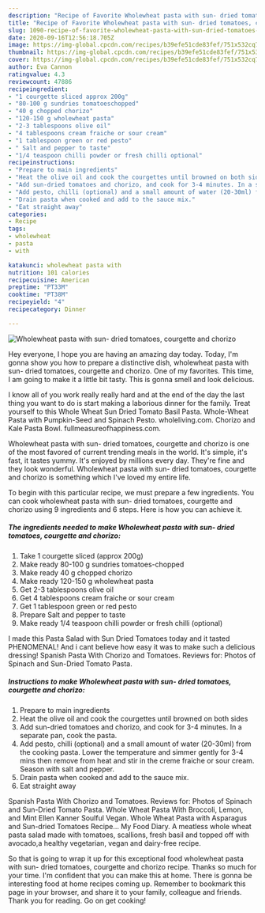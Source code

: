 ```yaml
---
description: "Recipe of Favorite Wholewheat pasta with sun- dried tomatoes, courgette and chorizo"
title: "Recipe of Favorite Wholewheat pasta with sun- dried tomatoes, courgette and chorizo"
slug: 1090-recipe-of-favorite-wholewheat-pasta-with-sun-dried-tomatoes-courgette-and-chorizo
date: 2020-09-16T12:56:18.705Z
image: https://img-global.cpcdn.com/recipes/b39efe51cde83fef/751x532cq70/wholewheat-pasta-with-sun-dried-tomatoes-courgette-and-chorizo-recipe-main-photo.jpg
thumbnail: https://img-global.cpcdn.com/recipes/b39efe51cde83fef/751x532cq70/wholewheat-pasta-with-sun-dried-tomatoes-courgette-and-chorizo-recipe-main-photo.jpg
cover: https://img-global.cpcdn.com/recipes/b39efe51cde83fef/751x532cq70/wholewheat-pasta-with-sun-dried-tomatoes-courgette-and-chorizo-recipe-main-photo.jpg
author: Eva Cannon
ratingvalue: 4.3
reviewcount: 47886
recipeingredient:
- "1 courgette sliced approx 200g"
- "80-100 g sundries tomatoeschopped"
- "40 g chopped chorizo"
- "120-150 g wholewheat pasta"
- "2-3 tablespoons olive oil"
- "4 tablespoons cream fraiche or sour cream"
- "1 tablespoon green or red pesto"
- " Salt and pepper to taste"
- "1/4 teaspoon chilli powder or fresh chilli optional"
recipeinstructions:
- "Prepare to main ingredients"
- "Heat the olive oil and cook the courgettes until browned on both sides"
- "Add sun-dried tomatoes and chorizo, and cook for 3-4 minutes. In a separate pan, cook the pasta."
- "Add pesto, chilli (optional) and a small amount of water (20-30ml) from the cooking pasta. Lower the temperature and simmer gently for 3-4 mins then remove from heat and stir in the creme fraiche or sour cream. Season with salt and pepper."
- "Drain pasta when cooked and add to the sauce mix."
- "Eat straight away"
categories:
- Recipe
tags:
- wholewheat
- pasta
- with

katakunci: wholewheat pasta with 
nutrition: 101 calories
recipecuisine: American
preptime: "PT33M"
cooktime: "PT38M"
recipeyield: "4"
recipecategory: Dinner

---
```



![Wholewheat pasta with sun- dried tomatoes, courgette and chorizo](https://img-global.cpcdn.com/recipes/b39efe51cde83fef/751x532cq70/wholewheat-pasta-with-sun-dried-tomatoes-courgette-and-chorizo-recipe-main-photo.jpg)

Hey everyone, I hope you are having an amazing day today. Today, I'm gonna show you how to prepare a distinctive dish, wholewheat pasta with sun- dried tomatoes, courgette and chorizo. One of my favorites. This time, I am going to make it a little bit tasty. This is gonna smell and look delicious.

I know all of you work really really hard and at the end of the day the last thing you want to do is start making a laborious dinner for the family. Treat yourself to this Whole Wheat Sun Dried Tomato Basil Pasta. Whole-Wheat Pasta with Pumpkin-Seed and Spinach Pesto. wholeliving.com. Chorizo and Kale Pasta Bowl. fullmeasureofhappiness.com.

Wholewheat pasta with sun- dried tomatoes, courgette and chorizo is one of the most favored of current trending meals in the world. It's simple, it's fast, it tastes yummy. It's enjoyed by millions every day. They're fine and they look wonderful. Wholewheat pasta with sun- dried tomatoes, courgette and chorizo is something which I've loved my entire life.


To begin with this particular recipe, we must prepare a few ingredients. You can cook wholewheat pasta with sun- dried tomatoes, courgette and chorizo using 9 ingredients and 6 steps. Here is how you can achieve it.

<!--inarticleads1-->

##### The ingredients needed to make Wholewheat pasta with sun- dried tomatoes, courgette and chorizo:

1. Take 1 courgette sliced (approx 200g)
1. Make ready 80-100 g sundries tomatoes-chopped
1. Make ready 40 g chopped chorizo
1. Make ready 120-150 g wholewheat pasta
1. Get 2-3 tablespoons olive oil
1. Get 4 tablespoons cream fraiche or sour cream
1. Get 1 tablespoon green or red pesto
1. Prepare  Salt and pepper to taste
1. Make ready 1/4 teaspoon chilli powder or fresh chilli (optional)


I made this Pasta Salad with Sun Dried Tomatoes today and it tasted PHENOMENAL! And i cant believe how easy it was to make such a delicious dressing! Spanish Pasta With Chorizo and Tomatoes. Reviews for: Photos of Spinach and Sun-Dried Tomato Pasta. 

<!--inarticleads2-->

##### Instructions to make Wholewheat pasta with sun- dried tomatoes, courgette and chorizo:

1. Prepare to main ingredients
1. Heat the olive oil and cook the courgettes until browned on both sides
1. Add sun-dried tomatoes and chorizo, and cook for 3-4 minutes. In a separate pan, cook the pasta.
1. Add pesto, chilli (optional) and a small amount of water (20-30ml) from the cooking pasta. Lower the temperature and simmer gently for 3-4 mins then remove from heat and stir in the creme fraiche or sour cream. Season with salt and pepper.
1. Drain pasta when cooked and add to the sauce mix.
1. Eat straight away


Spanish Pasta With Chorizo and Tomatoes. Reviews for: Photos of Spinach and Sun-Dried Tomato Pasta. Whole Wheat Pasta With Broccoli, Lemon, and Mint Ellen Kanner Soulful Vegan. Whole Wheat Pasta with Asparagus and Sun-dried Tomatoes Recipe… My Food Diary. A meatless whole wheat pasta salad made with tomatoes, scallions, fresh basil and topped off with avocado,a healthy vegetarian, vegan and dairy-free recipe. 

So that is going to wrap it up for this exceptional food wholewheat pasta with sun- dried tomatoes, courgette and chorizo recipe. Thanks so much for your time. I'm confident that you can make this at home. There is gonna be interesting food at home recipes coming up. Remember to bookmark this page in your browser, and share it to your family, colleague and friends. Thank you for reading. Go on get cooking!
